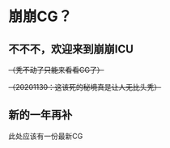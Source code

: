 # 崩崩CG？

## 不不不，欢迎来到崩崩ICU

~~（秃不动了只能来看看CG了）~~

~~（20201130：这该死的秘境真是让人无比头秃）~~

## 新的一年再补

此处应该有一份最新CG



